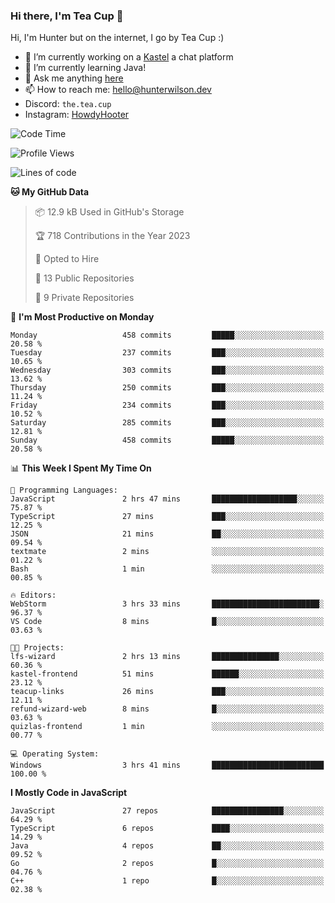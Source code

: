 ### Hi there, I'm Tea Cup 👋 

Hi, I'm Hunter but on the internet, I go by Tea Cup :)

- 🔭 I’m currently working on a [Kastel](https://github.com/KastelApp) a chat platform
- 🌱 I’m currently learning Java!
- 💬 Ask me anything [here](https://github.com/TheTeaCup/TheTeaCup/issues)
- 📫 How to reach me: [hello@hunterwilson.dev](mailto:hello@hunterwilson.dev)
- Discord: `the.tea.cup`
- Instagram: [HowdyHooter](https://instagram.com/HowdyHooter)

<!--START_SECTION:waka-->
![Code Time](http://img.shields.io/badge/Code%20Time-377%20hrs-blue)

![Profile Views](http://img.shields.io/badge/Profile%20Views-2-blue)

![Lines of code](https://img.shields.io/badge/From%20Hello%20World%20I%27ve%20Written-846.4%20thousand%20lines%20of%20code-blue)

**🐱 My GitHub Data** 

> 📦 12.9 kB Used in GitHub's Storage 
 > 
> 🏆 718 Contributions in the Year 2023
 > 
> 💼 Opted to Hire
 > 
> 📜 13 Public Repositories 
 > 
> 🔑 9 Private Repositories 
 > 
📅 **I'm Most Productive on Monday** 

```text
Monday                   458 commits         █████░░░░░░░░░░░░░░░░░░░░   20.58 % 
Tuesday                  237 commits         ███░░░░░░░░░░░░░░░░░░░░░░   10.65 % 
Wednesday                303 commits         ███░░░░░░░░░░░░░░░░░░░░░░   13.62 % 
Thursday                 250 commits         ███░░░░░░░░░░░░░░░░░░░░░░   11.24 % 
Friday                   234 commits         ███░░░░░░░░░░░░░░░░░░░░░░   10.52 % 
Saturday                 285 commits         ███░░░░░░░░░░░░░░░░░░░░░░   12.81 % 
Sunday                   458 commits         █████░░░░░░░░░░░░░░░░░░░░   20.58 % 
```


📊 **This Week I Spent My Time On** 

```text
💬 Programming Languages: 
JavaScript               2 hrs 47 mins       ███████████████████░░░░░░   75.87 % 
TypeScript               27 mins             ███░░░░░░░░░░░░░░░░░░░░░░   12.25 % 
JSON                     21 mins             ██░░░░░░░░░░░░░░░░░░░░░░░   09.54 % 
textmate                 2 mins              ░░░░░░░░░░░░░░░░░░░░░░░░░   01.22 % 
Bash                     1 min               ░░░░░░░░░░░░░░░░░░░░░░░░░   00.85 % 

🔥 Editors: 
WebStorm                 3 hrs 33 mins       ████████████████████████░   96.37 % 
VS Code                  8 mins              █░░░░░░░░░░░░░░░░░░░░░░░░   03.63 % 

🐱‍💻 Projects: 
lfs-wizard               2 hrs 13 mins       ███████████████░░░░░░░░░░   60.36 % 
kastel-frontend          51 mins             ██████░░░░░░░░░░░░░░░░░░░   23.12 % 
teacup-links             26 mins             ███░░░░░░░░░░░░░░░░░░░░░░   12.11 % 
refund-wizard-web        8 mins              █░░░░░░░░░░░░░░░░░░░░░░░░   03.63 % 
quizlas-frontend         1 min               ░░░░░░░░░░░░░░░░░░░░░░░░░   00.77 % 

💻 Operating System: 
Windows                  3 hrs 41 mins       █████████████████████████   100.00 % 
```

**I Mostly Code in JavaScript** 

```text
JavaScript               27 repos            ████████████████░░░░░░░░░   64.29 % 
TypeScript               6 repos             ████░░░░░░░░░░░░░░░░░░░░░   14.29 % 
Java                     4 repos             ██░░░░░░░░░░░░░░░░░░░░░░░   09.52 % 
Go                       2 repos             █░░░░░░░░░░░░░░░░░░░░░░░░   04.76 % 
C++                      1 repo              █░░░░░░░░░░░░░░░░░░░░░░░░   02.38 % 
```




<!--END_SECTION:waka-->
